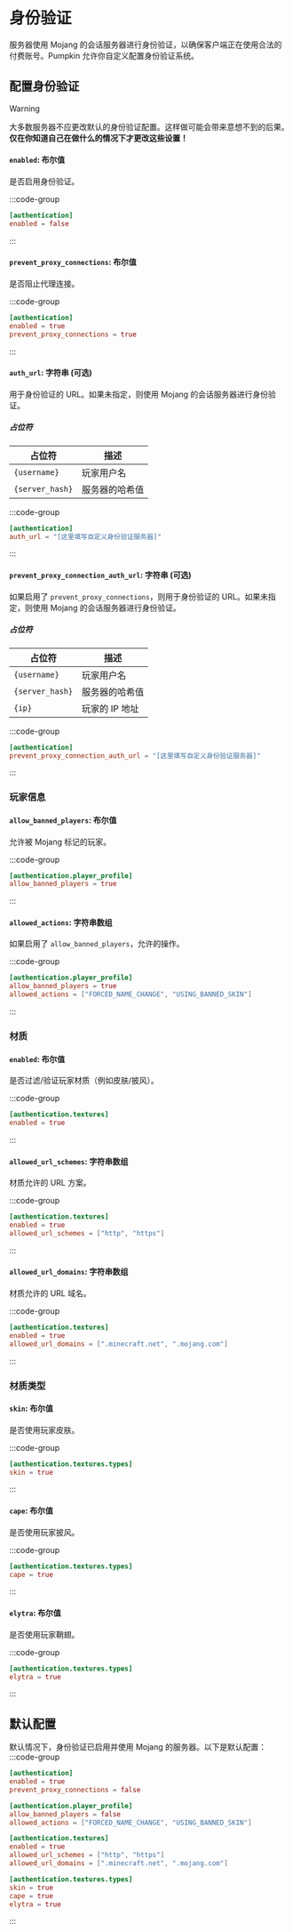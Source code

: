 # 身份验证

服务器使用 Mojang 的会话服务器进行身份验证，以确保客户端正在使用合法的付费账号。Pumpkin 允许你自定义配置身份验证系统。

## 配置身份验证

> [!WARNING]
> 大多数服务器不应更改默认的身份验证配置。这样做可能会带来意想不到的后果。**仅在你知道自己在做什么的情况下才更改这些设置！**

#### `enabled`: 布尔值

是否启用身份验证。

:::code-group
```toml [features.toml] {2}
[authentication]
enabled = false
```
:::

#### `prevent_proxy_connections`: 布尔值

是否阻止代理连接。

:::code-group
```toml [features.toml] {3}
[authentication]
enabled = true
prevent_proxy_connections = true
```
:::

#### `auth_url`: 字符串 (可选)
用于身份验证的 URL。如果未指定，则使用 Mojang 的会话服务器进行身份验证。

##### 占位符
| 占位符          | 描述             |
| --------------- | ---------------- |
| `{username}`    | 玩家用户名       |
| `{server_hash}` | 服务器的哈希值   |

:::code-group
```toml [features.toml] {2}
[authentication]
auth_url = "[这里填写自定义身份验证服务器]"
```
:::

#### `prevent_proxy_connection_auth_url`: 字符串 (可选)
如果启用了 `prevent_proxy_connections`，则用于身份验证的 URL。如果未指定，则使用 Mojang 的会话服务器进行身份验证。

##### 占位符
| 占位符          | 描述             |
| --------------- | ---------------- |
| `{username}`    | 玩家用户名       |
| `{server_hash}` | 服务器的哈希值   |
| `{ip}`          | 玩家的 IP 地址   |

:::code-group
```toml [features.toml] {2}
[authentication]
prevent_proxy_connection_auth_url = "[这里填写自定义身份验证服务器]"
```
:::

### 玩家信息

#### `allow_banned_players`: 布尔值
允许被 Mojang 标记的玩家。

:::code-group
```toml [features.toml] {2}
[authentication.player_profile]
allow_banned_players = true
```
:::

#### `allowed_actions`: 字符串数组
如果启用了 `allow_banned_players`，允许的操作。

:::code-group
```toml [features.toml] {3}
[authentication.player_profile]
allow_banned_players = true
allowed_actions = ["FORCED_NAME_CHANGE", "USING_BANNED_SKIN"]
```
:::

### 材质

#### `enabled`: 布尔值
是否过滤/验证玩家材质（例如皮肤/披风）。

:::code-group
```toml [features.toml] {2}
[authentication.textures]
enabled = true
```
:::

#### `allowed_url_schemes`: 字符串数组
材质允许的 URL 方案。

:::code-group
```toml [features.toml] {3}
[authentication.textures]
enabled = true
allowed_url_schemes = ["http", "https"]
```
:::

#### `allowed_url_domains`: 字符串数组
材质允许的 URL 域名。

:::code-group
```toml [features.toml] {3}
[authentication.textures]
enabled = true
allowed_url_domains = [".minecraft.net", ".mojang.com"]
```
:::

### 材质类型

#### `skin`: 布尔值
是否使用玩家皮肤。

:::code-group
```toml [features.toml] {3}
[authentication.textures.types]
skin = true
```
:::

#### `cape`: 布尔值
是否使用玩家披风。

:::code-group
```toml [features.toml] {3}
[authentication.textures.types]
cape = true
```
:::

#### `elytra`: 布尔值
是否使用玩家鞘翅。

:::code-group
```toml [features.toml] {3}
[authentication.textures.types]
elytra = true
```
:::

## 默认配置
默认情况下，身份验证已启用并使用 Mojang 的服务器。以下是默认配置：
:::code-group
```toml [features.toml]
[authentication]
enabled = true
prevent_proxy_connections = false

[authentication.player_profile]
allow_banned_players = false
allowed_actions = ["FORCED_NAME_CHANGE", "USING_BANNED_SKIN"]

[authentication.textures]
enabled = true
allowed_url_schemes = ["http", "https"]
allowed_url_domains = [".minecraft.net", ".mojang.com"]

[authentication.textures.types]
skin = true
cape = true
elytra = true
```
::: 